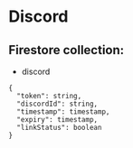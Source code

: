 # Discord

## Firestore collection:

- discord

```
{
  "token": string,
  "discordId": string,
  "timestamp": timestamp,
  "expiry": timestamp,
  "linkStatus": boolean
}
```
